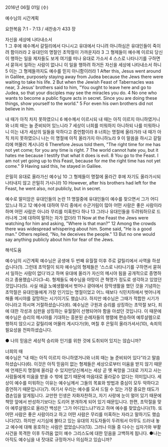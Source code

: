 2016년 06월 01일 (수)

예수님의 시간계획



요한복음 7:1 - 7:13 / 새찬송가 433 장


자신을 세상에 나타내소서  
1 그 후에 예수께서 갈릴리에서 다니시고 유대에서 다니려 아니하심은 유대인들이 죽이려 함이러라 2 유대인의 명절인 초막절이 가까운지라 3 그 형제들이 예수께 이르되 당신이 행하는 일을 제자들도 보게 여기를 떠나 유대로 가소서 4 스스로 나타나기를 구하면서 묻혀서 일하는 사람이 없나니 이 일을 행하려 하거든 자신을 세상에 나타내소서 하니 5 이는 그 형제들까지도 예수를 믿지 아니함이러라 
1 After this, Jesus went around in Galilee, purposely staying away from Judea because the Jews there were waiting to take his life. 2 But when the Jewish Feast of Tabernacles was near, 3 Jesus' brothers said to him, "You ought to leave here and go to Judea, so that your disciples may see the miracles you do. 4 No one who wants to become a public figure acts in secret. Since you are doing these things, show yourself to the world." 5 For even his own brothers did not believe in him. 

내 때가 아직 차지 못하였으니 
6 예수께서 이르시되 내 때는 아직 이르지 아니하였거니와 너희 때는 늘 준비되어 있느니라 7 세상이 너희를 미워하지 아니하되 나를 미워하나니 이는 내가 세상의 일들을 악하다고 증언함이라 8 너희는 명절에 올라가라 내 때가 아직 차지 못하였으니 나는 이 명절에 아직 올라가지 아니하노라 9 이 말씀을 하시고 갈릴리에 머물러 계시니라 
6 Therefore Jesus told them, "The right time for me has not yet come; for you any time is right. 7 The world cannot hate you, but it hates me because I testify that what it does is evil. 8 You go to the Feast. I am not yet going up to this Feast, because for me the right time has not yet come." 9 Having said this, he stayed in Galilee. 

은밀히 유대로 올라가신 예수님
10 그 형제들이 명절에 올라간 후에 자기도 올라가시되 나타내지 않고 은밀히 가시니라 
10 However, after his brothers had left for the Feast, he went also, not publicly, but in secret.  

예수로 말미암은 유대인들의 논란
11 명절중에 유대인들이 예수를 찾으면서 그가 어디 있느냐 하고 12 예수에 대하여 무리 중에서 수군거림이 많아 어떤 사람은 좋은 사람이라 하며 어떤 사람은 아니라 무리를 미혹한다 하나 13 그러나 유대인들을 두려워하므로 드러나게 그에 대하여 말하는 자가 없더라
11 Now at the Feast the Jews were watching for him and asking, "Where is that man?" 12 Among the crowds there was widespread whispering about him. Some said, "He is a good man." Others replied, "No, he deceives the people." 13 But no one would say anything publicly about him for fear of the Jews.

해석도움





예수님의 시간계획 
예수님은 공생애 두 번째 유월절 이후 주로 갈릴리에서 사역을 하셨습니다(1). 그런데 초막절이 되자 예수님의 형제들은 ‘스스로 나타나기를 구하면서 묻혀서 일하는 사람이 없다’라고 하며 유대에 올라가 자신의 메시야 됨을 공개적으로 증명하라고 종용했습니다(3-4). 형제들도 예수님을 야망이 큰 혁명가 정도로 생각하고 있었던 것입니다(5). 사실 애굽 노예생활에서 벗어나 광야에서 장막생활을 했던 것을 기념하는 초막절은 유대인들에게 가장 인기있는 명절이었고 어느 때보다 식민치하에서 벗어나게 해줄 메시야를 갈망하는 시기이기도 했습니다. 하지만 예수님은 그때가 적합한 시기가 아니라고 하시며 거절하셨습니다(6). 예수님은 구원과 승리를 상징하는 초막절 보다, 죄에 대한 각성과 심판을 상징하는 유월절이 선행되어야 함을 아셨던 것입니다. 이 때문에 예수님은 승리의 메시야를 기대하는 흥분된 순례자들의 행렬에 편승하여 예루살렘으로 행하지 않으시고 갈릴리에 머물러 계시다가(9), 며칠 후 은밀히 올라가셔서(10), 속죄의 필요성을 전파하셨습니다. 

● 나의 믿음은 세상적 승리와 인기를 위한 것에 도취되어 있지는 않습니까? 

너희의 때  
예수님은 “내 때는 아직 이르지 아니하였거니와 너희 때는 늘 준비되어 있다”라고 말씀하셨습니다(6). 이것은 아직 믿음이 없는 형제들은 세상으로부터 미움을 받지 않기 때문에 언제든지 명절에 올라갈 수 있지만당신께서는 세상 곧 옛 욕망을 그대로 가지고 사는 사람들에게 미움을 받을 수 밖에 없기 때문에 마음대로 올라갈수 없다는 의미입니다. 세상이 예수를 미워하는 이유는 예수님께서 그들의 목표와 방법과 중심이 모두 악하다고 증언하기 때문입니다(7). 여기서 우리는 예수를 모셔 드릴 수 있는 가장 중요한 태도가 겸손임을 알게됩니다. 교만한 인생은 자화자찬하고, 자기 사랑에 눈이 멀어 있기 때문에 책망 앞에서 반성하기보다는 도리어 분개하게 되어 있기 때문입니다. 한편, 초막절을 맞아 예루살렘으로 올라간 백성은 ‘그가 어디있느냐?’라고 하며 예수를 찾았습니다(11). 또 어떤 사람은 좋은 사람이라고 하고 어떤 사람은 무리를 미혹하는 자라고 말하기도 했습니다(12). 하지만 시기심에 불타고 있는 유대의 지도자들이 두려워서 아무도 드러내 놓고 예수에 대해 옹호하는 사람은 없었습니다(13). 그러나 이들 중 다수는 십자가와 부활 사건을 목격한 이후 두려움 없이 예수 그리스도에 대한 믿음을 고백하게 됩니다.
●나는 아직도 예수님을 내 잣대로 규정하거나 의심하고 있습니까?